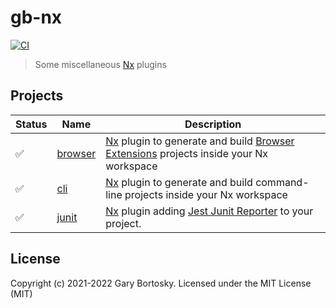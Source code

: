 # gb-nx

[![CI](https://img.shields.io/github/workflow/status/GaryB432/gb-nx/CI)](https://github.com/GaryB432/gb-nx/actions)

> Some miscellaneous [Nx](https://nx.dev/) plugins

## Projects

| Status | Name                        | Description                                                                                                                                                            |
| ------ | --------------------------- | ---------------------------------------------------------------------------------------------------------------------------------------------------------------------- |
| ✅     | [browser](packages/browser) | [Nx](https://nx.dev) plugin to generate and build [Browser Extensions](https://chrome.google.com/webstore/category/extensions?hl=en) projects inside your Nx workspace |
| ✅     | [cli](packages/cli)         | [Nx](https://nx.dev) plugin to generate and build command-line projects inside your Nx workspace                                                                       |
| ✅     | [junit](packages/junit)     | [Nx](https://nx.dev) plugin adding [Jest Junit Reporter](https://www.npmjs.com/package/jest-junit) to your project.                                                    |

## License

Copyright (c) 2021-2022 Gary Bortosky. Licensed under the MIT License (MIT)
